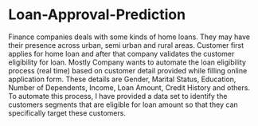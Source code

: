 # Loan-Approval-Prediction
Finance companies deals with some kinds of home loans. They may have their presence across urban, semi urban and rural areas. Customer first applies for home loan and after that company validates the customer eligibility for loan. Mostly Company wants to automate the loan eligibility process (real time) based on customer detail provided while filling online application form. These details are Gender, Marital Status, Education, Number of Dependents, Income, Loan Amount, Credit History and others. To automate this process, I have provided a data set to identify the customers segments that are eligible for loan amount so that they can specifically target these customers.
